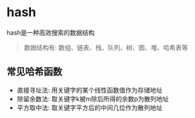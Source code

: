 # hash
hash是一种高效搜索的数据结构
> 数据结构有: 数组、链表、栈、队列、树、图、堆、哈希表等
## 常见哈希函数
- 直接寻址法: 用关键字的某个线性函数值作为存储地址
- 除留余数法: 取关键字k被m除后所得的余数p为散列地址
- 平方取中法: 取关键字平方后的中间几位作为散列地址